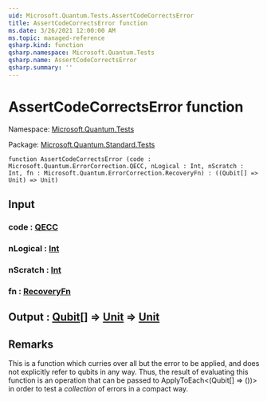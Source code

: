 ```yaml
---
uid: Microsoft.Quantum.Tests.AssertCodeCorrectsError
title: AssertCodeCorrectsError function
ms.date: 3/26/2021 12:00:00 AM
ms.topic: managed-reference
qsharp.kind: function
qsharp.namespace: Microsoft.Quantum.Tests
qsharp.name: AssertCodeCorrectsError
qsharp.summary: ''
---
```


# AssertCodeCorrectsError function

Namespace: [Microsoft.Quantum.Tests](xref:Microsoft.Quantum.Tests)

Package: [Microsoft.Quantum.Standard.Tests](https://nuget.org/packages/Microsoft.Quantum.Standard.Tests)




```qsharp
function AssertCodeCorrectsError (code : Microsoft.Quantum.ErrorCorrection.QECC, nLogical : Int, nScratch : Int, fn : Microsoft.Quantum.ErrorCorrection.RecoveryFn) : ((Qubit[] => Unit) => Unit)
```


## Input

### code : [QECC](xref:Microsoft.Quantum.ErrorCorrection.QECC)




### nLogical : [Int](xref:microsoft.quantum.lang-ref.int)




### nScratch : [Int](xref:microsoft.quantum.lang-ref.int)




### fn : [RecoveryFn](xref:Microsoft.Quantum.ErrorCorrection.RecoveryFn)





## Output : [Qubit](xref:microsoft.quantum.lang-ref.qubit)[] => [Unit](xref:microsoft.quantum.lang-ref.unit)  => [Unit](xref:microsoft.quantum.lang-ref.unit) 



## Remarks

This is a function which curries over all but the error to be applied,and does not explicitly refer to qubits in any way.Thus, the result of evaluating this function is an operation that canbe passed to ApplyToEach<(Qubit[] => ())> in order to test a *collection* oferrors in a compact way.